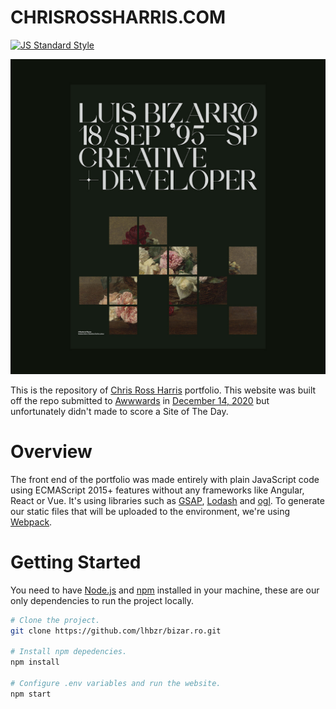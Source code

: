 # CHRISROSSHARRIS.COM

[![JS Standard Style](https://img.shields.io/badge/code%20style-standard-brightgreen.svg?style=flat-square)](http://standardjs.com/)

[![Screenshot of Website](bizarro.jpg)](https://chrisrossharris.com/)

This is the repository of [Chris Ross Harris](https://chrisrossharris.com/) portfolio. This website was built off the repo submitted to [Awwwards](https://www.awwwards.com/) in [December 14, 2020](https://www.awwwards.com/sites/bizarro) but unfortunately didn't made to score a Site of The Day.

# Overview

The front end of the portfolio was made entirely with plain JavaScript code using ECMAScript 2015+ features without any frameworks like Angular, React or Vue. It's using libraries such as [GSAP](https://greensock.com/), [Lodash](https://lodash.com/) and [ogl](https://github.com/oframe/ogl). To generate our static files that will be uploaded to the environment, we're using [Webpack](https://webpack.js.org/).

# Getting Started

You need to have [Node.js](https://nodejs.org/en/) and [npm](https://www.npmjs.com/) installed in your machine, these are our only dependencies to run the project locally.

```sh
# Clone the project.
git clone https://github.com/lhbzr/bizar.ro.git

# Install npm depedencies.
npm install

# Configure .env variables and run the website.
npm start
```
